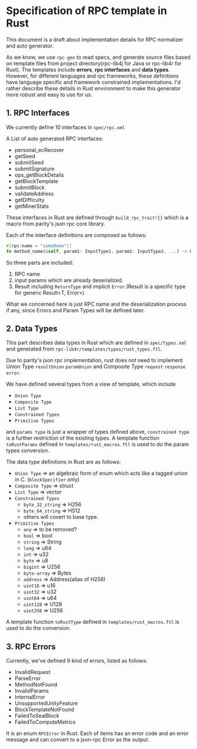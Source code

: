 # Specification of RPC template in Rust

This document is a draft about implementation details for RPC normalizer and auto generator.

As we know, we use `rpc-gen` to read specs, and generate source files based on template files from project directory(rpc-lib4j for Java or rpc-lib4r for Rust).
The templates include **errors**, **rpc interfaces** and **data types**. However, for different languages and rpc frameworks, these definitions have language specific and framework constrained implementations.
I'd rather describe these details in Rust environment to make this generator more robust and easy to use for us.

## 1. RPC Interfaces

We currently define 10 interfaces in `spec/rpc.xml`

A List of auto generated RPC interfaces:

- personal_ecRecover
- getSeed
- submitSeed
- submitSignature
- ops_getBlockDetails
- getBlockTemplate
- submitBlock
- validateAddress
- getDifficulty
- getMinerStats

These interfaces in Rust are defined through `build_rpc_trait!{}` which is a macro from parity's json rpc core library.

Each of the interface definitions are composed as follows:

```Rust
#[rpc(name = "someName")]
fn method_name(&self, param1: InputType1, param2: InputType2, ...) -> Result<ReturnType>;
```

So three parts are included:

1. RPC name
2. input params which are already deserialized.
3. Result including `ReturnType` and implicit `Error`.(Result<ReturnType> is a specific type for generic Result<T, Error>)

What we concerned here is just RPC name and the deserialization process if any, since Errors and Param Types will be defined later.

## 2. Data Types

This part describes data types in Rust which are defined in `spec/types.xml` and generated from `rpc-lib4r/templates/types/rust_types.ftl`.

Due to parity's json rpc implementation, rust does not need to implement Union Type `resultUnion` `paramUnion` and Composite Type `request` `response` `error`.

We have defined several types from a view of template, which include

- `Union Type`
- `Composite Type`
- `List Type`
- `Constrained Types`
- `Primitive Types`

and `params type` is just a wrapper of types defined above, `constrained type` is a further restriction of the existing types.
A template function `toRustParams` defined in `templates/rust_macros.ftl` is used to do the param types conversion.

The data type definitions in Rust are as follows:

- `Union Type` => an algebraic form of enum which acts like a tagged union in C. (`blockSpecifier` only)
- `Composite Type` => struct
- `List Type` => vector
- `Constrained Types`
    - `byte_32_string` => H256
    - `byte_64_string` => H512
    - others will covert to base type.
- `Primitive Types`
    - `any` => to be removed?
    - `bool` => bool
    - `string` => String
    - `long` => u64
    - `int` => u32
    - `byte` => u8
    - `bigint` => U256
    - `byte-array` => Bytes
    - `address` => Address(alias of H256)
    - `uint16` => u16
    - `uint32` => u32
    - `uint64` => u64
    - `uint128` => U128
    - `uint256` => U256

A template function `toRustType` defined in `templates/rust_macros.ftl` is used to do the conversion.

## 3. RPC Errors

Currently, we've defined 9 kind of errors, listed as follows:

- InvalidRequest
- ParseError
- MethodNotFound
- InvalidParams
- InternalError
- UnsupportedUnityFeature
- BlockTemplateNotFound
- FailedToSealBlock
- FailedToComputeMetrics

It is an enum `RPCError` in Rust. Each of items has an error code and an error message and can convert to a json-rpc Error as the output.
